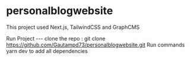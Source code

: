 # personalblogwebsite

This project used Next.js, TailwindCSS and GraphCMS

Run Project ---
 clone the repo : git clone https://github.com/Gautampd73/personalblogwebsite.git
 Run commands
  yarn dev to add all dependencies 

